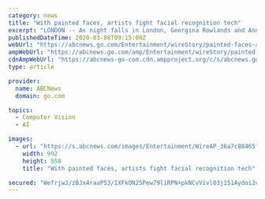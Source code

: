 ```yaml
---
category: news
title: "With painted faces, artists fight facial recognition tech"
excerpt: "LONDON -- As night falls in London, Georgina Rowlands and Anna Hart start applying makeup. Instead of lipstick and eyeliner, they’re covering their faces with geometric shapes. Rowlands has long ..."
publishedDateTime: 2020-03-08T09:15:00Z
webUrl: "https://abcnews.go.com/Entertainment/wireStory/painted-faces-artists-fight-facial-recognition-tech-69465610"
ampWebUrl: "https://abcnews.go.com/amp/Entertainment/wireStory/painted-faces-artists-fight-facial-recognition-tech-69465610"
cdnAmpWebUrl: "https://abcnews-go-com.cdn.ampproject.org/c/s/abcnews.go.com/amp/Entertainment/wireStory/painted-faces-artists-fight-facial-recognition-tech-69465610"
type: article

provider:
  name: ABCNews
  domain: go.com

topics:
  - Computer Vision
  - AI

images:
  - url: "https://s.abcnews.com/images/Entertainment/WireAP_36a7c88465f14c438470ac0ae6bc7d4e_16x9_992.jpg"
    width: 992
    height: 558
    title: "With painted faces, artists fight facial recognition tech"

secured: "WefrjwJ/zBJx4raaP53/IXFkON25Pew79liRPN+pkNCvVivl03j151Aydoi2cfUg4jq7pCkPOLdGhoeUiGDDbwIQH0hT2giUqk3f943WJbtyzF+I7X4uVOuJH+p4EmeT/U4sIxgQiliXtylCySoHJZsICRlbsFGFTKYL6dsAKhIraPLLJVuNu0yalK3X/JE2MM4VA7uSLybL876j+SQrODHxO0r0FNV49YRSjJhYr7TWgbnq/nZgJ8Hap7Dxfv+dQIfgeYKt41h3Xl9830ovbqqwLSKNH0yuAlT2UOzNVdukI5wZa/Lp7/XPtnpJSWH6;P2JXZx5LzUV+fGfHT+3Ydg=="
---
```


